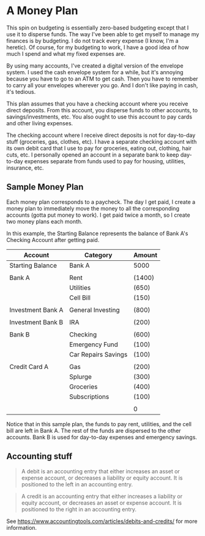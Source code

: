 # A Money Plan
This spin on budgeting is essentially zero-based budgeting except that I use it to disperse funds. The way
I've been able to get myself to manage my finances is by budgeting. I do not track every expense (I know,
I'm a heretic). Of course, for my budgeting to work, I have a good idea of how much I spend and what my fixed expenses
are.

By using many accounts, I've created a digital version of the envelope system. I used the cash envelope system for a
while, but it's annoying because you have to go to an ATM to get cash. Then you have to remember to carry all your
envelopes wherever you go. And I don't like paying in cash, it's tedious.

This plan assumes that you have a checking account where you receive direct deposits. From this account, you disperse
funds to other accounts, to savings/investments, etc. You also ought to use this account to pay cards and other living
expenses.

The checking account where I receive direct deposits is not for day-to-day stuff (groceries, gas, clothes, etc).
I have a separate checking account with its own debit card that I use to pay for groceries, eating out, clothing,
hair cuts, etc. I personally opened an account in a separate bank to keep day-to-day expenses separate from funds used
to pay for housing, utilities, insurance, etc.

## Sample Money Plan
Each money plan corresponds to a paycheck. The day I get paid, I create a money plan to immediately move the money to
all the corresponding accounts (gotta put money to work). I get paid twice a month, so I create two money plans each
month.

In this example, the Starting Balance represents the balance of Bank A's Checking Account after getting paid.

| Account           | Category            | Amount |
|-------------------|---------------------|--------|
| Starting Balance  | Bank A              | 5000   |
|                   |                     |        |
| Bank A            | Rent                | (1400) |
|                   | Utilities           | (650)  |
|                   | Cell Bill           | (150)  |
|                   |                     |        |
| Investment Bank A | General Investing   | (800)  |
|                   |                     |        |
| Investment Bank B | IRA                 | (200)  |
|                   |                     |        |
| Bank B            | Checking            | (600)  |
|                   | Emergency Fund      | (100)  |
|                   | Car Repairs Savings | (100)  |
|                   |                     |        |
| Credit Card A     | Gas                 | (200)  |
|                   | Splurge             | (300)  |
|                   | Groceries           | (400)  |
|                   | Subscriptions       | (100)  |
|                   |                     |        |
|                   |                     | 0      |

Notice that in this sample plan, the funds to pay rent, utilities, and the cell bill are left in Bank A. The rest of the
funds are dispersed to the other accounts. Bank B is used for day-to-day expenses and emergency savings.

## Accounting stuff

> A debit is an accounting entry that either increases an asset or expense account, or decreases a liability or equity account. It is positioned to the left in an accounting entry.

> A credit is an accounting entry that either increases a liability or equity account, or decreases an asset or expense account. It is positioned to the right in an accounting entry.

See https://www.accountingtools.com/articles/debits-and-credits/ for more information.
